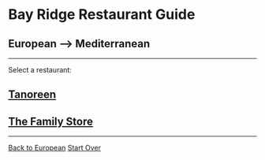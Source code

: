 # Bay Ridge Restaurant Guide
## European --> Mediterranean
---
Select a restaurant:
## [Tanoreen](https://tanoreen.com/)
## [The Family Store](http://familystorecooks.com)
---
[Back to European](european.md)
[Start Over](../home.md)
